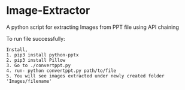 # Image-Extractor

A python script for extracting Images from PPT file using API chaining

To run file successfully:

    Install,
    1. pip3 install python-pptx
    2. pip3 install Pillow
    3. Go to ./convertppt.py
    4. run- python convertppt.py path/to/file
    5. You will see images extracted under newly created folder 'Images/filename'